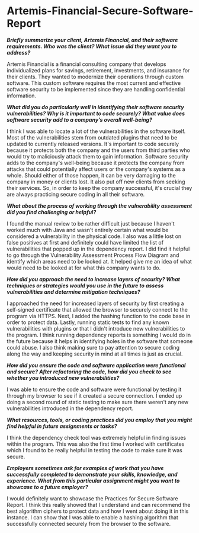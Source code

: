 # Artemis-Financial-Secure-Software-Report

**_Briefly summarize your client, Artemis Financial, and their software requirements. Who was the client? What issue did they want you to address?_**

Artemis Financial is a financial consulting company that develops individualized plans for savings, retirement, investments, and insurance for their clients. They wanted to modernize their operations through custom software. This custom software requires the most current and effective software security to be implemented since they are handling confidential information. 

**_What did you do particularly well in identifying their software security vulnerabilities? Why is it important to code securely? What value does software security add to a company’s overall well-being?_**

I think I was able to locate a lot of the vulnerabilities in the software itself. Most of the vulnerabilities stem from outdated plugins that need to be updated to currently released versions. It's important to code securely because it protects both the company and the users from third parties who would try to maliciously attack them to gain information. Software security adds to the company's well-being because it protects the company from attacks that could potentially affect users or the company's systems as a whole. Should either of those happen, it can be very damaging to the company in money or clients lost. It also put off new clients from seeking their services. So, in order to keep the company successful, it's crucial they are always practicing secure coding in all their software.

**_What about the process of working through the vulnerability assessment did you find challenging or helpful?_**

I found the manual review to be rather difficult just because I haven't worked much with Java and wasn't entirely certain what would be considered a vulnerability in the physical code. I also was a little lost on false positives at first and definitely could have limited the list of vulnerabilities that popped up in the dependency report. I did find it helpful to go through the Vulnerability Assessment Process Flow Diagram and identify which areas need to be looked at. It helped give me an idea of what would need to be looked at for what this company wants to do.

**_How did you approach the need to increase layers of security? What techniques or strategies would you use in the future to assess vulnerabilities and determine mitigation techniques?_**

I approached the need for increased layers of security by first creating a self-signed certificate that allowed the browser to securely connect to the program via HTTPS. Next, I added the hashing function to the code base in order to protect data. Lastly, running static tests to find any known vulnerabilities with plugins or that I didn't introduce new vulnerabilities to the program. I think running dependency reports is something I would do in the future because it helps in identifying holes in the software that someone could abuse. I also think making sure to pay attention to secure coding along the way and keeping security in mind at all times is just as crucial. 

**_How did you ensure the code and software application were functional and secure? After refactoring the code, how did you check to see whether you introduced new vulnerabilities?_**

I was able to ensure the code and software were functional by testing it through my browser to see if it created a secure connection. I ended up doing a second round of static testing to make sure there weren't any new vulnerabilities introduced in the dependency report.

**_What resources, tools, or coding practices did you employ that you might find helpful in future assignments or tasks?_**

I think the dependency check tool was extremely helpful in finding issues within the program. This was also the first time I worked with certificates which I found to be really helpful in testing the code to make sure it was secure. 

**_Employers sometimes ask for examples of work that you have successfully completed to demonstrate your skills, knowledge, and experience. What from this particular assignment might you want to showcase to a future employer?_**

I would definitely want to showcase the Practices for Secure Software Report. I think this really showed that I understand and can recommend the best algorithm ciphers to protect data and how I went about doing it in this instance. I can show that I was able to enable a hashing algorithm that successfully connected securely from the browser to the software.
